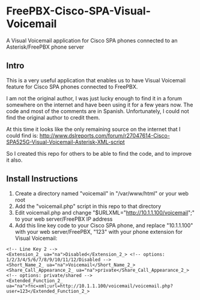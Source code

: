 # FreePBX-Cisco-SPA-Visual-Voicemail
A Visual Voicemail application for Cisco SPA phones connected to an Asterisk/FreePBX phone server

## Intro
This is a very useful application that enables us to have Visual Voicemail feature for Cisco SPA phones connected to FreePBX.

I am not the original author, I was just lucky enough to find it in a forum somewhere on the internet and have been using it for a few years now. The code and most of the comments are in Spanish. Unfortunately, I could not find the original author to credit them.

At this time it looks like the only remaining source on the internet that I could find is:
http://www.dslreports.com/forum/r27047614-Cisco-SPA525G-Visual-Voicemail-Asterisk-XML-script

So I created this repo for others to be able to find the code, and to improve it also.

## Install Instructions
1. Create a directory named "voicemail" in "/var/www/html" or your web root
2. Add the "voicemail.php" script in this repo to that directory
3. Edit voicemail.php and change "$URLXML="http://10.1.1.100/voicemail";" to your web server/FreePBX IP address
4. Add this line key code to your Cisco SPA phone, and replace "10.1.1.100" with your web server/FreePBX, "123" with your phone extension for Visual Voicemail:

```
<!-- Line Key 2 -->
<Extension_2_ ua="na">Disabled</Extension_2_> <!-- options: 1/2/3/4/5/6/7/8/9/10/11/12/Disabled -->
<Short_Name_2_ ua="na">Voicemail</Short_Name_2_>
<Share_Call_Appearance_2_ ua="na">private</Share_Call_Appearance_2_> <!-- options: private/shared -->
<Extended_Function_2_ ua="na">fnc=xml;url=http://10.1.1.100/voicemail/voicemail.php?user=123</Extended_Function_2_>
```


